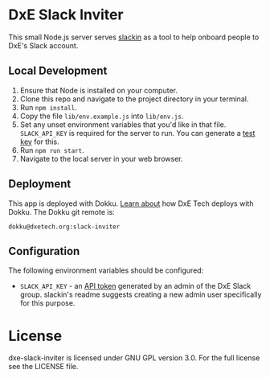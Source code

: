 DxE Slack Inviter
=================
This small Node.js server serves [slackin](https://github.com/rauchg/slackin/) as a tool to help onboard people to DxE's Slack account.

Local Development
-----------------
1. Ensure that Node is installed on your computer.
2. Clone this repo and navigate to the project directory in your terminal.
3. Run `npm install`.
4. Copy the file `lib/env.example.js` into `lib/env.js`.
5. Set any unset environment variables that you'd like in that file. `SLACK_API_KEY` is required for the server to run. You can generate a [test key](https://api.slack.com/web) for this.
6. Run `npm run start`.
7. Navigate to the local server in your web browser.

Deployment
----------
This app is deployed with Dokku. [Learn about](https://github.com/directactioneverywhere/dxe-learn2dokku) how DxE Tech deploys with Dokku. The Dokku git remote is:

    dokku@dxetech.org:slack-inviter

Configuration
-------------
The following environment variables should be configured:
* `SLACK_API_KEY` - an [API token](https://api.slack.com/web) generated by an admin of the DxE Slack group. slackin's readme suggests creating a new admin user specifically for this purpose.

License
=======
dxe-slack-inviter is licensed under GNU GPL version 3.0. For the full license see the LICENSE file.
